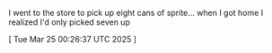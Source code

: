  
I went to the store to pick up eight cans of sprite... when I got home I realized I'd only picked seven up
 
[ 
Tue Mar 25 00:26:37 UTC 2025
 ]
